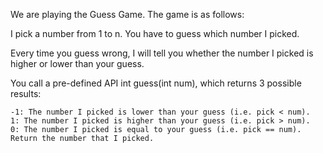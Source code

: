 We are playing the Guess Game. The game is as follows:

I pick a number from 1 to n. You have to guess which number I picked.

Every time you guess wrong, I will tell you whether the number I picked is higher or lower than your guess.

You call a pre-defined API int guess(int num), which returns 3 possible results:
```
-1: The number I picked is lower than your guess (i.e. pick < num).
1: The number I picked is higher than your guess (i.e. pick > num).
0: The number I picked is equal to your guess (i.e. pick == num).
Return the number that I picked.
```
